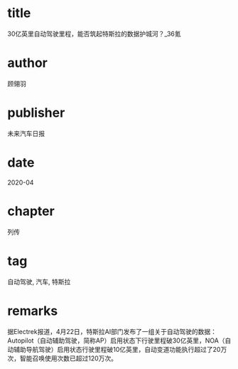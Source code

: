 # title
30亿英里自动驾驶里程，能否筑起特斯拉的数据护城河？_36氪

# author
顾翎羽

# publisher
未来汽车日报

# date
2020-04

# chapter
列传

# tag
自动驾驶, 汽车, 特斯拉

# remarks

据Electrek报道，4月22日，特斯拉AI部门发布了一组关于自动驾驶的数据：Autopilot（自动辅助驾驶，简称AP）启用状态下行驶里程破30亿英里，NOA（自动辅助导航驾驶）启用状态行驶里程破10亿英里，自动变道功能执行超过了20万次，智能召唤使用次数已超过120万次。
